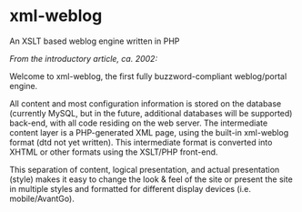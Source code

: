 # xml-weblog
An XSLT based weblog engine written in PHP

_From the introductory article, ca. 2002:_

Welcome to xml-weblog, the first fully buzzword-compliant weblog/portal engine.

All content and most configuration information is stored on the database (currently MySQL, but in the future, additional databases will be supported) back-end, with all code residing on the web server. The intermediate content layer is a PHP-generated XML page, using the built-in xml-weblog format (dtd not yet written). This intermediate format is converted into XHTML or other formats using the XSLT/PHP front-end.

This separation of content, logical presentation, and actual presentation (style) makes it easy to change the look & feel of the site or present the site in multiple styles and formatted for different display devices (i.e. mobile/AvantGo).
